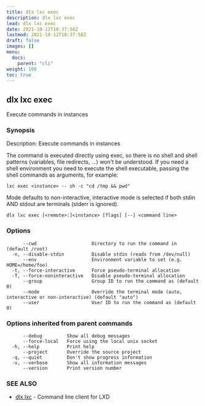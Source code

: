 ```yaml
---
title: dlx lxc exec
description: dlx lxc exec
lead: dlx lxc exec
date: 2021-10-12T10:37:58Z
lastmod: 2021-10-12T10:37:58Z
draft: false
images: []
menu:
  docs:
    parent: "cli"
weight: 100
toc: true
---
```

## dlx lxc exec

Execute commands in instances

### Synopsis

Description:
  Execute commands in instances

  The command is executed directly using exec, so there is no shell and
  shell patterns (variables, file redirects, ...) won't be understood.
  If you need a shell environment you need to execute the shell
  executable, passing the shell commands as arguments, for example:

    lxc exec <instance> -- sh -c "cd /tmp && pwd"

  Mode defaults to non-interactive, interactive mode is selected if both stdin AND stdout are terminals (stderr is ignored).



```
dlx lxc exec [<remote>:]<instance> [flags] [--] <command line>
```

### Options

```
      --cwd                    Directory to run the command in (default /root)
  -n, --disable-stdin          Disable stdin (reads from /dev/null)
      --env                    Environment variable to set (e.g. HOME=/home/foo)
  -t, --force-interactive      Force pseudo-terminal allocation
  -T, --force-noninteractive   Disable pseudo-terminal allocation
      --group                  Group ID to run the command as (default 0)
      --mode                   Override the terminal mode (auto, interactive or non-interactive) (default "auto")
      --user                   User ID to run the command as (default 0)
```

### Options inherited from parent commands

```
      --debug         Show all debug messages
      --force-local   Force using the local unix socket
  -h, --help          Print help
      --project       Override the source project
  -q, --quiet         Don't show progress information
  -v, --verbose       Show all information messages
      --version       Print version number
```

### SEE ALSO

* [dlx lxc](/docs/cmd/dlx_lxc)	 - Command line client for LXD


